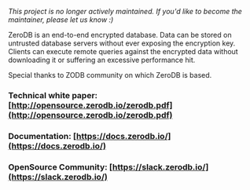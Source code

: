 *This project is no longer actively maintained. If you'd like to become the maintainer, please let us know :)*

ZeroDB is an end-to-end encrypted database. 
Data can be stored on untrusted database servers without ever exposing the 
encryption key. Clients can execute remote queries against the encrypted data
without downloading it or suffering an excessive performance hit.

Special thanks to ZODB community on which ZeroDB is based.

### Technical white paper: [http://opensource.zerodb.io/zerodb.pdf](http://opensource.zerodb.io/zerodb.pdf)

### Documentation: [https://docs.zerodb.io/](https://docs.zerodb.io/)

### OpenSource Community: [https://slack.zerodb.io/](https://slack.zerodb.io/)

